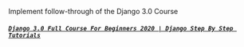 Implement follow-through of the Django 3.0 Course </br>

##### [`Django 3.0 Full Course For Beginners 2020 | Django Step By Step Tutorials`](https://youtu.be/6ManltU_8iU)
